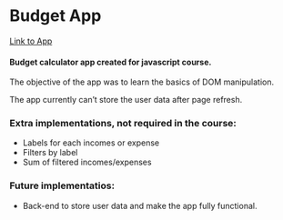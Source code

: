 # Budget App

[Link to App](https://jm-se.github.io/Budget-calculator/)

#### Budget calculator app created for javascript course.

The objective of the app was to learn the basics of DOM manipulation.

The app currently can’t store the user data after page refresh.

### Extra implementations, not required in the course:

-   Labels for each incomes or expense
-   Filters by label
-   Sum of filtered incomes/expenses

### Future implementatios:

-   Back-end to store user data and make the app fully functional.
